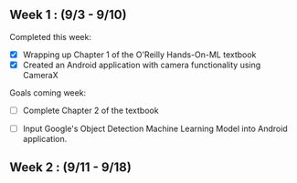 ## Week 1 : (9/3 - 9/10)

Completed this week: 
- [X] Wrapping up Chapter 1 of the O'Reilly Hands-On-ML textbook
- [X] Created an Android application with camera functionality using CameraX

Goals coming week:
- [ ] Complete Chapter 2 of the textbook
- [ ] Input Google's Object Detection Machine Learning Model into Android application.


## Week 2 : (9/11 - 9/18)
